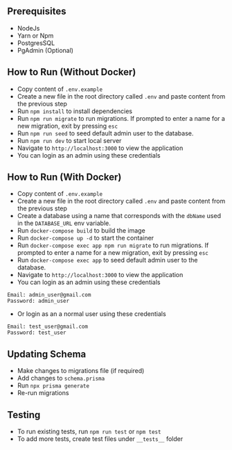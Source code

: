 ## Prerequisites

- NodeJs
- Yarn or Npm
- PostgresSQL
- PgAdmin (Optional)

## How to Run (Without Docker)

- Copy content of `.env.example`
- Create a new file in the root directory called `.env` and paste content from the previous step
- Run `npm install` to install dependencies
- Run `npm run migrate` to run migrations. If prompted to enter a name for a new migration, exit by pressing `esc`
- Run `npm run seed` to seed default admin user to the database.
- Run `npm run dev` to start local server
- Navigate to `http://localhost:3000` to view the application
- You can login as an admin using these credentials

## How to Run (With Docker)

- Copy content of `.env.example`
- Create a new file in the root directory called `.env` and paste content from the previous step
- Create a database using a name that corresponds with the `dbName` used in the `DATABASE_URL` env variable.
- Run `docker-compose build` to build the image
- Run `docker-compose up -d` to start the container
- Run `docker-compose exec app npm run migrate` to run migrations. If prompted to enter a name for a new migration, exit by pressing `esc`
- Run `docker-compose exec app` to seed default admin user to the database.
- Navigate to `http://localhost:3000` to view the application
- You can login as an admin using these credentials

```
Email: admin_user@gmail.com
Password: admin_user
```

- Or login as an a normal user using these credentials

```
Email: test_user@gmail.com
Password: test_user
```

## Updating Schema

- Make changes to migrations file (if required)
- Add changes to `schema.prisma`
- Run `npx prisma generate`
- Re-run migrations

## Testing

- To run existing tests, run `npm run test` or `npm test`
- To add more tests, create test files under `__tests__` folder
